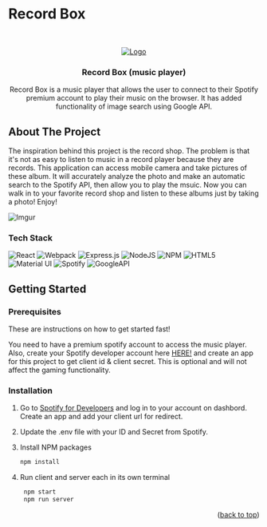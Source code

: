 # Record Box
<!-- Improved compatibility of back to top link: See: https://github.com/othneildrew/Best-README-Template/pull/73 -->
<a name="readme-top"></a>
<br />

<div align="center">
  <a href="https://github.com/heemo521/record-box">
    <!-- ******************************************************************** -->
    <img src="https://i.imgur.com/MD2iUYf.gif" alt="Logo">
  </a>

  <h3 align="center">Record Box (music player)</h3>

  <p align="center">
    Record Box is a music player that allows the user to connect to their Spotify premium account to play their music on the browser. It has added functionality of image search using Google API. 
  </p>
</div>

<!-- ABOUT THE PROJECT -->
## About The Project
 <p align="start">
  The inspiration behind this project is the record shop. The problem is that it's not as easy to listen to music in a record player because they are records. This application can access mobile camera and take pictures of these album. It will accurately analyze the photo and make an automatic search to the Spotify API, then allow you to play the msuic. Now you can walk in to your favorite record shop and listen to these albums just by taking a photo! Enjoy!
</p>

![Imgur](https://i.imgur.com/GqU4EX2.jpg)


### Tech Stack
<div align="start">

![React](https://img.shields.io/badge/react-%2320232a.svg?style=for-the-badge&logo=react&logoColor=%2361DAFB) 
![Webpack](https://img.shields.io/badge/webpack-%238DD6F9.svg?style=for-the-badge&logo=webpack&logoColor=black) 
![Express.js](https://img.shields.io/badge/express.js-%23404d59.svg?style=for-the-badge&logo=express&logoColor=%2361DAFB) 
![NodeJS](https://img.shields.io/badge/node.js-6DA55F?style=for-the-badge&logo=node.js&logoColor=white) 
![NPM](https://img.shields.io/badge/NPM-%23000000.svg?style=for-the-badge&logo=npm&logoColor=white) 
![HTML5](https://img.shields.io/badge/html5-%23E34F26.svg?style=for-the-badge&logo=html5&logoColor=white)
![Material UI](https://img.shields.io/badge/Material%20UI-MUI-blue)
![Spotify](https://img.shields.io/badge/Spotify-1ED760?style=for-the-badge&logo=spotify&logoColor=white)
![GoogleAPI](https://img.shields.io/badge/Google-CCCCCC?style=for-the-badge&logo=google&logoColor=white)

<!-- GETTING STARTED -->
## Getting Started

### Prerequisites

These are instructions on how to get started fast!

You need to have a premium spotify account to access the music player.
Also, create your Spotify developer account here [HERE!]([HERE!](https://developer.spotify.com/dashboard/applications))
and create an app for this project to get client id & client secret. This is optional and will not affect the 
gaming functionality.

### Installation

1. Go to [Spotify for Developers](https://developer.spotify.com/) and log in to your account on dashbord. Create an app and add your client url for redirect.

2. Update the .env file with your ID and Secret from Spotify.

3. Install NPM packages
   ```sh
   npm install
   ```
4. Run client and server each in its own terminal
   ```sh
    npm start
    npm run server
   ```

<p align="right">(<a href="#readme-top">back to top</a>)</p>
